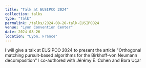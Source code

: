 ```yaml
---
title: "Talk at EUSIPCO 2024"
collection: talks
type: "Talk"
permalink: /talks/2024-08-26-talk-EUSIPCO24
venue: "Lyon Convention Center"
date: 2024-08-26
location: "Lyon, France"
---
```


I will give a talk at EUSIPCO 2024 to present the article "Orthogonal matching pursuit-based algorithms for the Birkhoff-von Neumann decomposition" I co-authored with Jérémy E. Cohen and Bora Uçar
